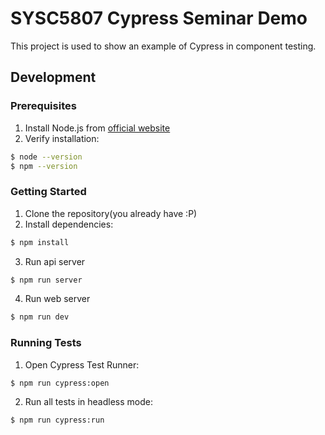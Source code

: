 # SYSC5807 Cypress Seminar Demo

This project is used to show an example of Cypress in component testing.

## Development

### Prerequisites

1. Install Node.js from [official website](https://nodejs.org/)
2. Verify installation:
  ```bash
  $ node --version
  $ npm --version
  ```

### Getting Started

1. Clone the repository(you already have :P)
2. Install dependencies:
  ```bash
  $ npm install
  ```
3. Run api server
  ```bash
  $ npm run server
  ```
4. Run web server
  ```bash
  $ npm run dev
  ```

### Running Tests

1. Open Cypress Test Runner:
  ```bash
  $ npm run cypress:open
  ```

2. Run all tests in headless mode:
  ```bash
  $ npm run cypress:run
  ```
